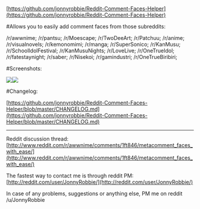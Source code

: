 [https://github.com/jonnyrobbie/Reddit-Comment-Faces-Helper](https://github.com/jonnyrobbie/Reddit-Comment-Faces-Helper)

#Allows you to easily add comment faces from those subreddits:

/r/awwnime; /r/pantsu; /r/Moescape; /r/TwoDeeArt; /r/Patchuu; /r/anime; /r/visualnovels; /r/kemonomimi; /r/manga; /r/SuperSonico; /r/KanMusu; /r/SchoolIdolFestival; /r/KanMusuNights; /r/LoveLive; /r/OneTrueIdol; /r/fatestaynight; /r/saber; /r/Nisekoi; /r/gamindustri; /r/OneTrueBiribiri; 

#Screenshots:

[<img src="https://i.imgur.com/PFvasbfs.png">](https://i.imgur.com/PFvasbf.png)[<img src="https://i.imgur.com/p4Vk5r7s.png"/>](https://i.imgur.com/p4Vk5r7.png)

#Changelog:

[https://github.com/jonnyrobbie/Reddit-Comment-Faces-Helper/blob/master/CHANGELOG.md](https://github.com/jonnyrobbie/Reddit-Comment-Faces-Helper/blob/master/CHANGELOG.md)

---

Reddit discussion thread: [http://www.reddit.com/r/awwnime/comments/1ft846/metacomment_faces_with_ease/](http://www.reddit.com/r/awwnime/comments/1ft846/metacomment_faces_with_ease/)

The fastest way to contact me is through reddit PM: [http://reddit.com/user/JonnyRobbie/](http://reddit.com/user/JonnyRobbie/)

In case of any problems, suggestions or anything else, PM me on reddit /u/JonnyRobbie